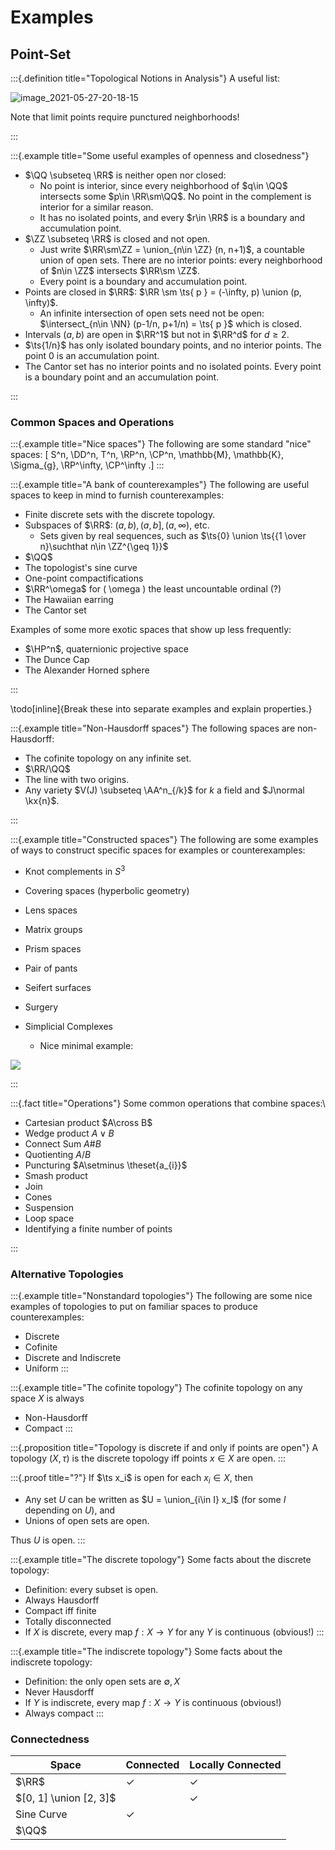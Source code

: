 # Examples



## Point-Set


:::{.definition title="Topological Notions in Analysis"}
A useful list:

![image_2021-05-27-20-18-15](figures/image_2021-05-27-20-18-15.png)

Note that limit points require punctured neighborhoods!

:::

:::{.example title="Some useful examples of openness and closedness"}

- $\QQ \subseteq \RR$ is neither open nor closed:
  - No point is interior, since every neighborhood of $q\in \QQ$ intersects some $p\in \RR\sm\QQ$.
    No point in the complement is interior for a similar reason.
  - It has no isolated points, and every $r\in \RR$ is a boundary and accumulation point.
- $\ZZ \subseteq \RR$ is closed and not open.
  - Just write $\RR\sm\ZZ = \union_{n\in \ZZ} (n, n+1)$, a countable union of open sets.
    There are no interior points: every neighborhood of $n\in \ZZ$ intersects $\RR\sm \ZZ$.
  - Every point is a boundary and accumulation point.
- Points are closed in $\RR$: $\RR \sm \ts{ p } = (-\infty, p) \union (p, \infty)$.
  - An infinite intersection of open sets need not be open: $\intersect_{n\in \NN} (p-1/n, p+1/n) = \ts{ p }$ which is closed.
- Intervals $(a, b)$ are open in $\RR^1$ but not in $\RR^d$ for $d\geq 2$.
- $\ts{1/n}$ has only isolated boundary points, and no interior points.
  The point $0$ is an accumulation point.
- The Cantor set has no interior points and no isolated points.
  Every point is a boundary point and an accumulation point.

:::



### Common Spaces and Operations

:::{.example title="Nice spaces"}
The following are some standard "nice" spaces:
\[
S^n, \DD^n, T^n, \RP^n, \CP^n, \mathbb{M}, \mathbb{K}, \Sigma_{g}, \RP^\infty, \CP^\infty
.\]
:::

:::{.example title="A bank of counterexamples"}
The following are useful spaces to keep in mind to furnish counterexamples:

- Finite discrete sets with the discrete topology.
- Subspaces of $\RR$: $(a, b), (a, b], (a, \infty)$, etc.
  - Sets given by real sequences, such as $\ts{0} \union \ts{{1 \over n}\suchthat n\in \ZZ^{\geq 1}}$
- $\QQ$
- The topologist's sine curve
- One-point compactifications
- $\RR^\omega$ for \( \omega \) the least uncountable ordinal (?)
- The Hawaiian earring
- The Cantor set

Examples of some more exotic spaces that show up less frequently:

- $\HP^n$, quaternionic projective space
- The Dunce Cap
- The Alexander Horned sphere

:::

\todo[inline]{Break these into separate examples and explain properties.}

:::{.example title="Non-Hausdorff spaces"}
The following spaces are non-Hausdorff:

- The cofinite topology on any infinite set.
- $\RR/\QQ$
- The line with two origins.
- Any variety $V(J) \subseteq \AA^n_{/k}$ for $k$ a field and $J\normal \kx{n}$.

:::

:::{.example title="Constructed spaces"}
The following are some examples of ways to construct specific spaces for examples or counterexamples:

- Knot complements in $S^3$
- Covering spaces (hyperbolic geometry)
- Lens spaces
- Matrix groups
- Prism spaces
- Pair of pants
- Seifert surfaces
- Surgery

- Simplicial Complexes
  - Nice minimal example:
  
![](figures/image_2020-05-22-18-58-03.png) 

:::

:::{.fact title="Operations"}
Some common operations that combine spaces:\

- Cartesian product $A\cross B$
- Wedge product $A \vee B$
- Connect Sum $A \# B$
- Quotienting $A/B$
- Puncturing $A\setminus \theset{a_{i}}$
- Smash product
- Join
- Cones
- Suspension
- Loop space
-  Identifying a finite number of points

:::


### Alternative Topologies

:::{.example title="Nonstandard topologies"}
The following are some nice examples of topologies to put on familiar spaces to produce counterexamples:

- Discrete
- Cofinite
- Discrete and Indiscrete
- Uniform
:::

:::{.example title="The cofinite topology"}
The cofinite topology on any space $X$ is always

- Non-Hausdorff
- Compact
:::

:::{.proposition title="Topology is discrete if and only if points are open"}
A topology $(X, \tau)$ is the discrete topology iff points $x\in X$ are open.
:::

:::{.proof title="?"}
If $\ts x_i$ is open for each $x_i \in X$, then 

- Any set $U$ can be written as $U = \union_{i\in I} x_I$ (for some $I$ depending on $U$), and 
- Unions of open sets are open.

Thus $U$ is open.
:::

:::{.example title="The discrete topology"}
Some facts about the discrete topology:

- Definition: every subset is open.
- Always Hausdorff
- Compact iff finite
- Totally disconnected
- If $X$ is discrete, every map $f:X\to Y$ for any $Y$ is continuous (obvious!)
:::

:::{.example title="The indiscrete topology"}
Some facts about the indiscrete topology:

- Definition: the only open sets are $\emptyset, X$
- Never Hausdorff
- If $Y$ is indiscrete, every map $f:X\to Y$ is continuous (obvious!)
- Always compact
:::

### Connectedness

| Space                  | Connected    | Locally Connected |
| ------                 | ---------    | ----------------- |
| $\RR$                  | $\checkmark$ | $\checkmark$      |
| $[0, 1] \union [2, 3]$ |              | $\checkmark$      |
| Sine Curve             | $\checkmark$ |                   |
| $\QQ$                  |              |                   |
